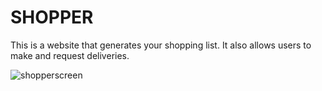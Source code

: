 # SHOPPER
This is a website that generates your shopping list.
It also allows users to make and request deliveries.


![shopperscreen](https://user-images.githubusercontent.com/63499020/161729036-0fb32023-31b5-411c-b114-645f6fb808e4.png)
